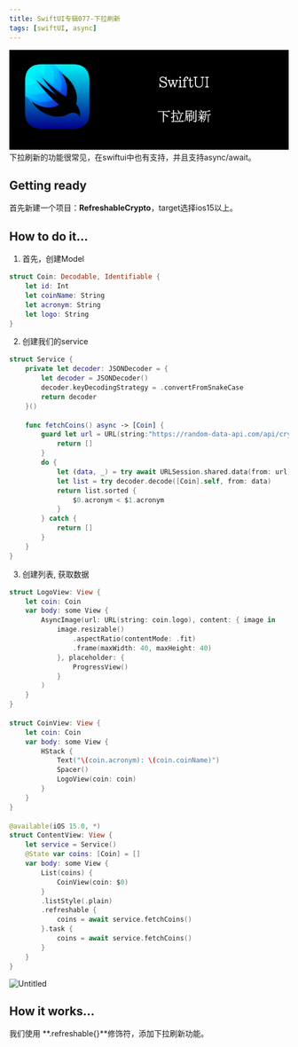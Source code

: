 ```yaml
---
title: SwiftUI专辑077-下拉刷新
tags: [swiftUI, async]
---
```

![headerimg](./Header.png)
下拉刷新的功能很常见，在swiftui中也有支持，并且支持async/await。
<!--truncate-->
## Getting ready

首先新建一个项目：**RefreshableCrypto**，target选择ios15以上。

## How to do it…

1. 首先，创建Model

```swift
struct Coin: Decodable, Identifiable {
    let id: Int
    let coinName: String
    let acronym: String
    let logo: String
}
```

2. 创建我们的service
```swift
struct Service {
    private let decoder: JSONDecoder = {
        let decoder = JSONDecoder()
        decoder.keyDecodingStrategy = .convertFromSnakeCase
        return decoder
    }()

    func fetchCoins() async -> [Coin] {
        guard let url = URL(string:"https://random-data-api.com/api/crypto_coin/random_crypto_coin?size=10") else {
            return []
        }
        do {
            let (data, _) = try await URLSession.shared.data(from: url)
            let list = try decoder.decode([Coin].self, from: data)
            return list.sorted {
                $0.acronym < $1.acronym
            }
        } catch {
            return []
        }
    }
}
```

3. 创建列表, 获取数据
```swift
struct LogoView: View {
    let coin: Coin
    var body: some View {
        AsyncImage(url: URL(string: coin.logo), content: { image in
            image.resizable()
                .aspectRatio(contentMode: .fit)
                .frame(maxWidth: 40, maxHeight: 40)
            }, placeholder: {
                ProgressView()
            }
        )
    }
}

struct CoinView: View {
    let coin: Coin
    var body: some View {
        HStack {
            Text("\(coin.acronym): \(coin.coinName)")
            Spacer()
            LogoView(coin: coin)
        }
    }
}

@available(iOS 15.0, *)
struct ContentView: View {
    let service = Service()
    @State var coins: [Coin] = []
    var body: some View {
        List(coins) {
            CoinView(coin: $0)
        }
        .listStyle(.plain)
        .refreshable {
            coins = await service.fetchCoins()
        }.task {
            coins = await service.fetchCoins()
        }
    }
}
```

![Untitled](https://tva1.sinaimg.cn/large/008i3skNgy1gygiphw8dbg306a0ckwgo.gif)

## How it works…

我们使用 **.refreshable{}**修饰符，添加下拉刷新功能。
